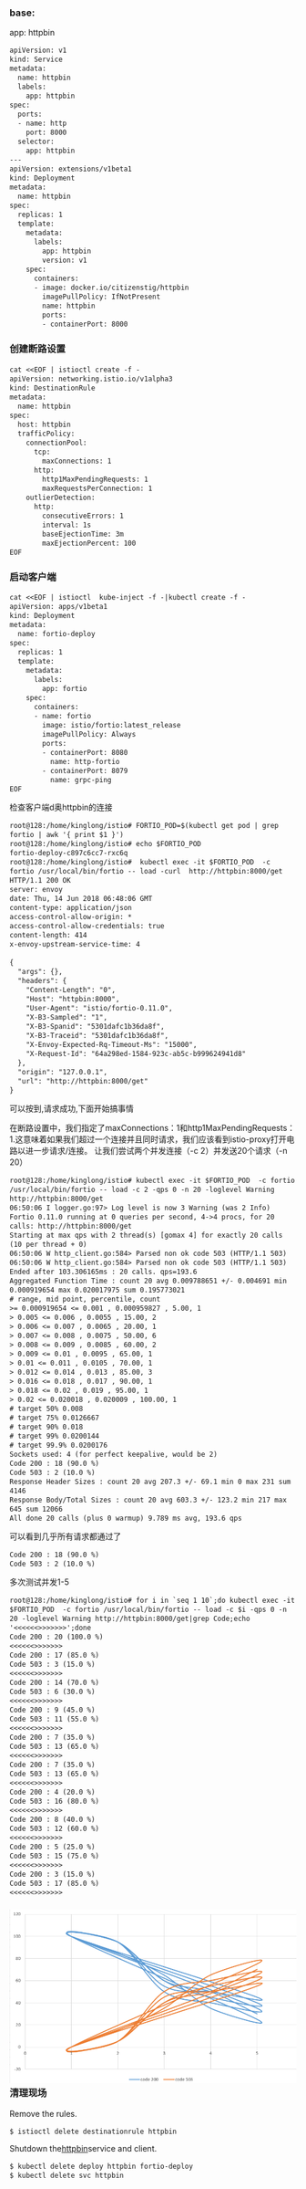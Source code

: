 ### base:

app: httpbin

```
apiVersion: v1
kind: Service
metadata:
  name: httpbin
  labels:
    app: httpbin
spec:
  ports:
  - name: http
    port: 8000
  selector:
    app: httpbin
---
apiVersion: extensions/v1beta1
kind: Deployment
metadata:
  name: httpbin
spec:
  replicas: 1
  template:
    metadata:
      labels:
        app: httpbin
        version: v1
    spec:
      containers:
      - image: docker.io/citizenstig/httpbin
        imagePullPolicy: IfNotPresent
        name: httpbin
        ports:
        - containerPort: 8000
```

### 创建断路设置

```
cat <<EOF | istioctl create -f -
apiVersion: networking.istio.io/v1alpha3
kind: DestinationRule
metadata:
  name: httpbin
spec:
  host: httpbin
  trafficPolicy:
    connectionPool:
      tcp:
        maxConnections: 1
      http:
        http1MaxPendingRequests: 1
        maxRequestsPerConnection: 1
    outlierDetection:
      http:
        consecutiveErrors: 1
        interval: 1s
        baseEjectionTime: 3m
        maxEjectionPercent: 100
EOF
```

### 启动客户端

```
cat <<EOF | istioctl  kube-inject -f -|kubectl create -f -
apiVersion: apps/v1beta1
kind: Deployment
metadata:
  name: fortio-deploy
spec:
  replicas: 1
  template:
    metadata:
      labels:
        app: fortio
    spec:
      containers:
      - name: fortio
        image: istio/fortio:latest_release
        imagePullPolicy: Always
        ports:
        - containerPort: 8080
          name: http-fortio
        - containerPort: 8079
          name: grpc-ping
EOF
```

检查客户端d奥httpbin的连接

```
root@128:/home/kinglong/istio# FORTIO_POD=$(kubectl get pod | grep fortio | awk '{ print $1 }')
root@128:/home/kinglong/istio# echo $FORTIO_POD
fortio-deploy-c897c6cc7-rxc6q
root@128:/home/kinglong/istio#  kubectl exec -it $FORTIO_POD  -c fortio /usr/local/bin/fortio -- load -curl  http://httpbin:8000/get
HTTP/1.1 200 OK
server: envoy
date: Thu, 14 Jun 2018 06:48:06 GMT
content-type: application/json
access-control-allow-origin: *
access-control-allow-credentials: true
content-length: 414
x-envoy-upstream-service-time: 4

{
  "args": {},
  "headers": {
    "Content-Length": "0",
    "Host": "httpbin:8000",
    "User-Agent": "istio/fortio-0.11.0",
    "X-B3-Sampled": "1",
    "X-B3-Spanid": "5301dafc1b36da8f",
    "X-B3-Traceid": "5301dafc1b36da8f",
    "X-Envoy-Expected-Rq-Timeout-Ms": "15000",
    "X-Request-Id": "64a298ed-1584-923c-ab5c-b999624941d8"
  },
  "origin": "127.0.0.1",
  "url": "http://httpbin:8000/get"
}
```

可以按到,请求成功,下面开始搞事情

在断路设置中，我们指定了maxConnections：1和http1MaxPendingRequests：1.这意味着如果我们超过一个连接并且同时请求，我们应该看到istio-proxy打开电路以进一步请求/连接。 让我们尝试两个并发连接（-c 2）并发送20个请求（-n 20）

```
root@128:/home/kinglong/istio# kubectl exec -it $FORTIO_POD  -c fortio /usr/local/bin/fortio -- load -c 2 -qps 0 -n 20 -loglevel Warning http://httpbin:8000/get
06:50:06 I logger.go:97> Log level is now 3 Warning (was 2 Info)
Fortio 0.11.0 running at 0 queries per second, 4->4 procs, for 20 calls: http://httpbin:8000/get
Starting at max qps with 2 thread(s) [gomax 4] for exactly 20 calls (10 per thread + 0)
06:50:06 W http_client.go:584> Parsed non ok code 503 (HTTP/1.1 503)
06:50:06 W http_client.go:584> Parsed non ok code 503 (HTTP/1.1 503)
Ended after 103.306165ms : 20 calls. qps=193.6
Aggregated Function Time : count 20 avg 0.009788651 +/- 0.004691 min 0.000919654 max 0.020017975 sum 0.195773021
# range, mid point, percentile, count
>= 0.000919654 <= 0.001 , 0.000959827 , 5.00, 1
> 0.005 <= 0.006 , 0.0055 , 15.00, 2
> 0.006 <= 0.007 , 0.0065 , 20.00, 1
> 0.007 <= 0.008 , 0.0075 , 50.00, 6
> 0.008 <= 0.009 , 0.0085 , 60.00, 2
> 0.009 <= 0.01 , 0.0095 , 65.00, 1
> 0.01 <= 0.011 , 0.0105 , 70.00, 1
> 0.012 <= 0.014 , 0.013 , 85.00, 3
> 0.016 <= 0.018 , 0.017 , 90.00, 1
> 0.018 <= 0.02 , 0.019 , 95.00, 1
> 0.02 <= 0.020018 , 0.020009 , 100.00, 1
# target 50% 0.008
# target 75% 0.0126667
# target 90% 0.018
# target 99% 0.0200144
# target 99.9% 0.0200176
Sockets used: 4 (for perfect keepalive, would be 2)
Code 200 : 18 (90.0 %)
Code 503 : 2 (10.0 %)
Response Header Sizes : count 20 avg 207.3 +/- 69.1 min 0 max 231 sum 4146
Response Body/Total Sizes : count 20 avg 603.3 +/- 123.2 min 217 max 645 sum 12066
All done 20 calls (plus 0 warmup) 9.789 ms avg, 193.6 qps
```

可以看到几乎所有请求都通过了

```
Code 200 : 18 (90.0 %)
Code 503 : 2 (10.0 %)
```

多次测试并发1-5

    root@128:/home/kinglong/istio# for i in `seq 1 10`;do kubectl exec -it $FORTIO_POD  -c fortio /usr/local/bin/fortio -- load -c $i -qps 0 -n 20 -loglevel Warning http://httpbin:8000/get|grep Code;echo '<<<<<<>>>>>>>';done
    Code 200 : 20 (100.0 %)
    <<<<<<>>>>>>>
    Code 200 : 17 (85.0 %)
    Code 503 : 3 (15.0 %)
    <<<<<<>>>>>>>
    Code 200 : 14 (70.0 %)
    Code 503 : 6 (30.0 %)
    <<<<<<>>>>>>>
    Code 200 : 9 (45.0 %)
    Code 503 : 11 (55.0 %)
    <<<<<<>>>>>>>
    Code 200 : 7 (35.0 %)
    Code 503 : 13 (65.0 %)
    <<<<<<>>>>>>>
    Code 200 : 7 (35.0 %)
    Code 503 : 13 (65.0 %)
    <<<<<<>>>>>>>
    Code 200 : 4 (20.0 %)
    Code 503 : 16 (80.0 %)
    <<<<<<>>>>>>>
    Code 200 : 8 (40.0 %)
    Code 503 : 12 (60.0 %)
    <<<<<<>>>>>>>
    Code 200 : 5 (25.0 %)
    Code 503 : 15 (75.0 %)
    <<<<<<>>>>>>>
    Code 200 : 3 (15.0 %)
    Code 503 : 17 (85.0 %)
    <<<<<<>>>>>>>

### ![](/assets/relitu2.png)清理现场

Remove the rules.

```
$ istioctl delete destinationrule httpbin
```

Shutdown the[httpbin](https://github.com/istio/istio/tree/release-0.8/samples/httpbin)service and client.

```
$ kubectl delete deploy httpbin fortio-deploy
$ kubectl delete svc httpbin
```



